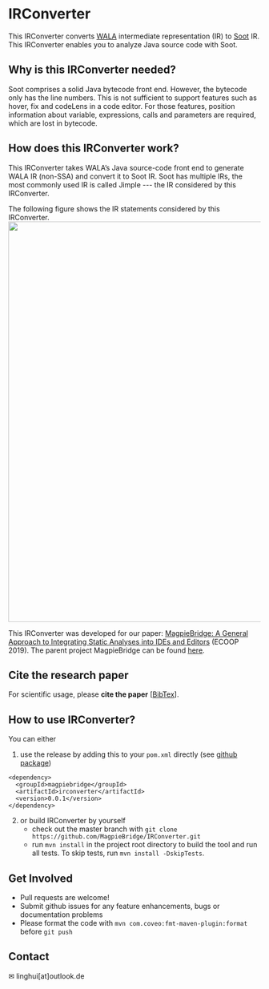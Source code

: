 # IRConverter
This IRConverter converts [WALA](https://github.com/wala/WALA) intermediate representation (IR) to [Soot](https://github.com/Sable/soot) IR. This IRConverter enables you to analyze Java source code with Soot.  

## Why is this IRConverter needed? 
Soot comprises a solid Java bytecode front end. However, the bytecode only has the line numbers. This is not sufficient to support features such as hover, fix and codeLens in a code editor. For those features, position information about variable, expressions, calls and parameters are required, which are lost in bytecode. 

## How does this IRConverter work?
This IRConverter takes WALA’s Java source-code front end to generate WALA IR (non-SSA) and convert it to Soot IR. Soot has multiple IRs, the most commonly used IR is called Jimple --- the IR considered by this IRConverter.

The following figure shows the IR statements considered by this IRConverter. 
<img src="https://github.com/MagpieBridge/IRConverter/blob/master/doc/conversion.PNG/.PNG"  width="800">

This IRConverter was developed for our paper: [MagpieBridge: A General Approach to Integrating Static Analyses into IDEs and Editors](https://drops.dagstuhl.de/opus/volltexte/2019/10813/pdf/LIPIcs-ECOOP-2019-21.pdf) (ECOOP 2019). The parent project MagpieBridge can be found [here](https://github.com/MagpieBridge/MagpieBridge). 

## Cite the research paper
For scientific usage, please **cite the paper** [[BibTex](https://drops.dagstuhl.de/opus/volltexte/2019/10813/)].

## How to use IRConverter?
You can either 
1. use the release by adding this to your `pom.xml` directly (see [github package]()) 
````
<dependency>
  <groupId>magpiebridge</groupId>
  <artifactId>irconverter</artifactId>
  <version>0.0.1</version>
</dependency>

````

2. or build IRConverter by yourself 
    -  check out the master branch with `git clone https://github.com/MagpieBridge/IRConverter.git`
    -  run `mvn install` in the project root directory to build the tool and run all tests. To skip tests, run `mvn install -DskipTests`.

## Get Involved
- Pull requests are welcome!
- Submit github issues for any feature enhancements, bugs or documentation problems
- Please format the code with `mvn com.coveo:fmt-maven-plugin:format` before `git push`
## Contact 
&#x2709; linghui[at]outlook.de






 